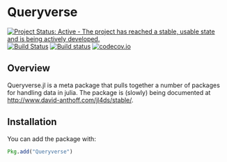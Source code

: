 # Queryverse

[![Project Status: Active - The project has reached a stable, usable state and is being actively developed.](http://www.repostatus.org/badges/latest/active.svg)](http://www.repostatus.org/#active)
[![Build Status](https://travis-ci.org/davidanthoff/Queryverse.jl.svg?branch=master)](https://travis-ci.org/davidanthoff/Queryverse.jl)
[![Build status](https://ci.appveyor.com/api/projects/status/361dkbo37skv3s8f/branch/master?svg=true)](https://ci.appveyor.com/project/davidanthoff/queryverse-jl/branch/master)
[![codecov.io](http://codecov.io/github/davidanthoff/Queryverse.jl/coverage.svg?branch=master)](http://codecov.io/github/davidanthoff/Queryverse.jl?branch=master)

## Overview

Queryverse.jl is a meta package that pulls together a number of packages for handling data in julia. The package is (slowly) being documented at http://www.david-anthoff.com/jl4ds/stable/.

## Installation

You can add the package with:
````julia
Pkg.add("Queryverse")
````
